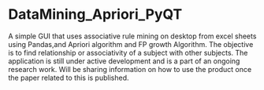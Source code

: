# DataMining_Apriori_PyQT

A simple GUI that uses associative rule mining on desktop from excel sheets using Pandas,and Apriori algorithm and FP growth Algorithm.
The objective is to find relationship or associativity of a subject with other subjects. The application is still under active development 
and is a part of an ongoing research work. Will be sharing information on how to use the product once the paper related to this is published.
